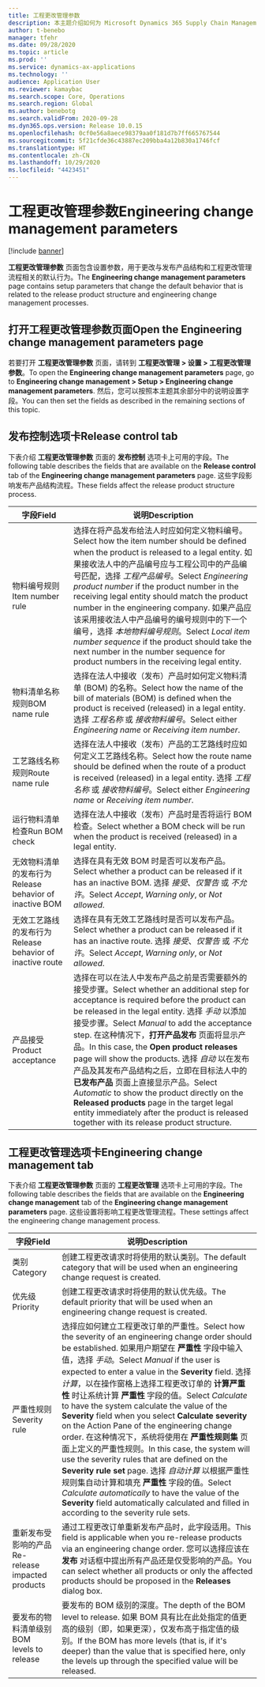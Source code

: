 ```yaml
---
title: 工程更改管理参数
description: 本主题介绍如何为 Microsoft Dynamics 365 Supply Chain Management 配置工程更改管理功能。
author: t-benebo
manager: tfehr
ms.date: 09/28/2020
ms.topic: article
ms.prod: ''
ms.service: dynamics-ax-applications
ms.technology: ''
audience: Application User
ms.reviewer: kamaybac
ms.search.scope: Core, Operations
ms.search.region: Global
ms.author: benebotg
ms.search.validFrom: 2020-09-28
ms.dyn365.ops.version: Release 10.0.15
ms.openlocfilehash: 0cf0e56a8aece98379aa0f181d7b7ff665767544
ms.sourcegitcommit: 5f21cfde36c43887ec209bba4a12b830a1746fcf
ms.translationtype: HT
ms.contentlocale: zh-CN
ms.lasthandoff: 10/29/2020
ms.locfileid: "4423451"
---
```

# <a name="engineering-change-management-parameters"></a><span data-ttu-id="5a688-103">工程更改管理参数</span><span class="sxs-lookup"><span data-stu-id="5a688-103">Engineering change management parameters</span></span>

[!include [banner](../includes/banner.md)]

<span data-ttu-id="5a688-104">**工程更改管理参数** 页面包含设置参数，用于更改与发布产品结构和工程更改管理流程相关的默认行为。</span><span class="sxs-lookup"><span data-stu-id="5a688-104">The **Engineering change management parameters** page contains setup parameters that change the default behavior that is related to the release product structure and engineering change management processes.</span></span>

## <a name="open-the-engineering-change-management-parameters-page"></a><span data-ttu-id="5a688-105">打开工程更改管理参数页面</span><span class="sxs-lookup"><span data-stu-id="5a688-105">Open the Engineering change management parameters page</span></span>

<span data-ttu-id="5a688-106">若要打开 **工程更改管理参数** 页面，请转到 **工程更改管理 \> 设置 \> 工程更改管理参数**。</span><span class="sxs-lookup"><span data-stu-id="5a688-106">To open the **Engineering change management parameters** page, go to **Engineering change management \> Setup \> Engineering change management parameters**.</span></span> <span data-ttu-id="5a688-107">然后，您可以按照本主题其余部分中的说明设置字段。</span><span class="sxs-lookup"><span data-stu-id="5a688-107">You can then set the fields as described in the remaining sections of this topic.</span></span>

## <a name="release-control-tab"></a><span data-ttu-id="5a688-108">发布控制选项卡</span><span class="sxs-lookup"><span data-stu-id="5a688-108">Release control tab</span></span>

<span data-ttu-id="5a688-109">下表介绍 **工程更改管理参数** 页面的 **发布控制** 选项卡上可用的字段。</span><span class="sxs-lookup"><span data-stu-id="5a688-109">The following table describes the fields that are available on the **Release control** tab of the **Engineering change management parameters** page.</span></span> <span data-ttu-id="5a688-110">这些字段影响发布产品结构流程。</span><span class="sxs-lookup"><span data-stu-id="5a688-110">These fields affect the release product structure process.</span></span>

| <span data-ttu-id="5a688-111">字段</span><span class="sxs-lookup"><span data-stu-id="5a688-111">Field</span></span> | <span data-ttu-id="5a688-112">说明</span><span class="sxs-lookup"><span data-stu-id="5a688-112">Description</span></span> |
|---|---|
| <span data-ttu-id="5a688-113">物料编号规则</span><span class="sxs-lookup"><span data-stu-id="5a688-113">Item number rule</span></span> | <span data-ttu-id="5a688-114">选择在将产品发布给法人时应如何定义物料编号。</span><span class="sxs-lookup"><span data-stu-id="5a688-114">Select how the item number should be defined when the product is released to a legal entity.</span></span> <span data-ttu-id="5a688-115">如果接收法人中的产品编号应与工程公司中的产品编号匹配，选择 *工程产品编号*。</span><span class="sxs-lookup"><span data-stu-id="5a688-115">Select *Engineering product number* if the product number in the receiving legal entity should match the product number in the engineering company.</span></span> <span data-ttu-id="5a688-116">如果产品应该采用接收法人中产品编号的编号规则中的下一个编号，选择 *本地物料编号规则*。</span><span class="sxs-lookup"><span data-stu-id="5a688-116">Select *Local item number sequence* if the product should take the next number in the number sequence for product numbers in the receiving legal entity.</span></span> |
| <span data-ttu-id="5a688-117">物料清单名称规则</span><span class="sxs-lookup"><span data-stu-id="5a688-117">BOM name rule</span></span> | <span data-ttu-id="5a688-118">选择在法人中接收（发布）产品时如何定义物料清单 (BOM) 的名称。</span><span class="sxs-lookup"><span data-stu-id="5a688-118">Select how the name of the bill of materials (BOM) is defined when the product is received (released) in a legal entity.</span></span> <span data-ttu-id="5a688-119">选择 *工程名称* 或 *接收物料编号*。</span><span class="sxs-lookup"><span data-stu-id="5a688-119">Select either *Engineering name* or *Receiving item number*.</span></span> |
| <span data-ttu-id="5a688-120">工艺路线名称规则</span><span class="sxs-lookup"><span data-stu-id="5a688-120">Route name rule</span></span> | <span data-ttu-id="5a688-121">选择在法人中接收（发布）产品的工艺路线时应如何定义工艺路线名称。</span><span class="sxs-lookup"><span data-stu-id="5a688-121">Select how the route name should be defined when the route of a product is received (released) in a legal entity.</span></span> <span data-ttu-id="5a688-122">选择 *工程名称* 或 *接收物料编号*。</span><span class="sxs-lookup"><span data-stu-id="5a688-122">Select either *Engineering name* or *Receiving item number*.</span></span> |
| <span data-ttu-id="5a688-123">运行物料清单检查</span><span class="sxs-lookup"><span data-stu-id="5a688-123">Run BOM check</span></span> | <span data-ttu-id="5a688-124">选择在法人中接收（发布）产品时是否将运行 BOM 检查。</span><span class="sxs-lookup"><span data-stu-id="5a688-124">Select whether a BOM check will be run when the product is received (released) in a legal entity.</span></span> |
| <span data-ttu-id="5a688-125">无效物料清单的发布行为</span><span class="sxs-lookup"><span data-stu-id="5a688-125">Release behavior of inactive BOM</span></span> | <span data-ttu-id="5a688-126">选择在具有无效 BOM 时是否可以发布产品。</span><span class="sxs-lookup"><span data-stu-id="5a688-126">Select whether a product can be released if it has an inactive BOM.</span></span> <span data-ttu-id="5a688-127">选择 *接受*、*仅警告* 或 *不允许*。</span><span class="sxs-lookup"><span data-stu-id="5a688-127">Select *Accept*, *Warning only*, or *Not allowed*.</span></span> |
| <span data-ttu-id="5a688-128">无效工艺路线的发布行为</span><span class="sxs-lookup"><span data-stu-id="5a688-128">Release behavior of inactive route</span></span> | <span data-ttu-id="5a688-129">选择在具有无效工艺路线时是否可以发布产品。</span><span class="sxs-lookup"><span data-stu-id="5a688-129">Select whether a product can be released if it has an inactive route.</span></span> <span data-ttu-id="5a688-130">选择 *接受*、*仅警告* 或 *不允许*。</span><span class="sxs-lookup"><span data-stu-id="5a688-130">Select *Accept*, *Warning only*, or *Not allowed*.</span></span>|
| <span data-ttu-id="5a688-131">产品接受</span><span class="sxs-lookup"><span data-stu-id="5a688-131">Product acceptance</span></span> | <span data-ttu-id="5a688-132">选择在可以在法人中发布产品之前是否需要额外的接受步骤。</span><span class="sxs-lookup"><span data-stu-id="5a688-132">Select whether an additional step for acceptance is required before the product can be released in the legal entity.</span></span> <span data-ttu-id="5a688-133">选择 *手动* 以添加接受步骤。</span><span class="sxs-lookup"><span data-stu-id="5a688-133">Select *Manual* to add the acceptance step.</span></span> <span data-ttu-id="5a688-134">在这种情况下，**打开产品发布** 页面将显示产品。</span><span class="sxs-lookup"><span data-stu-id="5a688-134">In this case, the **Open product releases** page will show the products.</span></span> <span data-ttu-id="5a688-135">选择 *自动* 以在发布产品及其发布产品结构之后，立即在目标法人中的 **已发布产品** 页面上直接显示产品。</span><span class="sxs-lookup"><span data-stu-id="5a688-135">Select *Automatic* to show the product directly on the **Released products** page in the target legal entity immediately after the product is released together with its release product structure.</span></span> |

## <a name="engineering-change-management-tab"></a><span data-ttu-id="5a688-136">工程更改管理选项卡</span><span class="sxs-lookup"><span data-stu-id="5a688-136">Engineering change management tab</span></span>

<span data-ttu-id="5a688-137">下表介绍 **工程更改管理参数** 页面的 **工程更改管理** 选项卡上可用的字段。</span><span class="sxs-lookup"><span data-stu-id="5a688-137">The following table describes the fields that are available on the **Engineering change management** tab of the **Engineering change management parameters** page.</span></span> <span data-ttu-id="5a688-138">这些设置将影响工程更改管理流程。</span><span class="sxs-lookup"><span data-stu-id="5a688-138">These settings affect the engineering change management process.</span></span>

| <span data-ttu-id="5a688-139">字段</span><span class="sxs-lookup"><span data-stu-id="5a688-139">Field</span></span> | <span data-ttu-id="5a688-140">说明</span><span class="sxs-lookup"><span data-stu-id="5a688-140">Description</span></span> |
|---|---|
| <span data-ttu-id="5a688-141">类别</span><span class="sxs-lookup"><span data-stu-id="5a688-141">Category</span></span> | <span data-ttu-id="5a688-142">创建工程更改请求时将使用的默认类别。</span><span class="sxs-lookup"><span data-stu-id="5a688-142">The default category that will be used when an engineering change request is created.</span></span> |
| <span data-ttu-id="5a688-143">优先级</span><span class="sxs-lookup"><span data-stu-id="5a688-143">Priority</span></span> | <span data-ttu-id="5a688-144">创建工程更改请求时将使用的默认优先级。</span><span class="sxs-lookup"><span data-stu-id="5a688-144">The default priority that will be used when an engineering change request is created.</span></span> |
| <span data-ttu-id="5a688-145">严重性规则</span><span class="sxs-lookup"><span data-stu-id="5a688-145">Severity rule</span></span> | <span data-ttu-id="5a688-146">选择应如何建立工程更改订单的严重性。</span><span class="sxs-lookup"><span data-stu-id="5a688-146">Select how the severity of an engineering change order should be established.</span></span> <span data-ttu-id="5a688-147">如果用户期望在 **严重性** 字段中输入值，选择 *手动*。</span><span class="sxs-lookup"><span data-stu-id="5a688-147">Select *Manual* if the user is expected to enter a value in the **Severity** field.</span></span> <span data-ttu-id="5a688-148">选择 *计算*，以在操作窗格上选择工程更改订单的 **计算严重性** 时让系统计算 **严重性** 字段的值。</span><span class="sxs-lookup"><span data-stu-id="5a688-148">Select *Calculate* to have the system calculate the value of the **Severity** field when you select **Calculate severity** on the Action Pane of the engineering change order.</span></span> <span data-ttu-id="5a688-149">在这种情况下，系统将使用在 **严重性规则集** 页面上定义的严重性规则。</span><span class="sxs-lookup"><span data-stu-id="5a688-149">In this case, the system will use the severity rules that are defined on the **Severity rule set** page.</span></span> <span data-ttu-id="5a688-150">选择 *自动计算* 以根据严重性规则集自动计算和填充 **严重性** 字段的值。</span><span class="sxs-lookup"><span data-stu-id="5a688-150">Select *Calculate automatically* to have the value of the **Severity** field automatically calculated and filled in according to the severity rule sets.</span></span> |
| <span data-ttu-id="5a688-151">重新发布受影响的产品</span><span class="sxs-lookup"><span data-stu-id="5a688-151">Re-release impacted products</span></span> | <span data-ttu-id="5a688-152">通过工程更改订单重新发布产品时，此字段适用。</span><span class="sxs-lookup"><span data-stu-id="5a688-152">This field is applicable when you re-release products via an engineering change order.</span></span> <span data-ttu-id="5a688-153">您可以选择应该在 **发布** 对话框中提出所有产品还是仅受影响的产品。</span><span class="sxs-lookup"><span data-stu-id="5a688-153">You can select whether all products or only the affected products should be proposed in the **Releases** dialog box.</span></span> |
| <span data-ttu-id="5a688-154">要发布的物料清单级别</span><span class="sxs-lookup"><span data-stu-id="5a688-154">BOM levels to release</span></span> | <span data-ttu-id="5a688-155">要发布的 BOM 级别的深度。</span><span class="sxs-lookup"><span data-stu-id="5a688-155">The depth of the BOM level to release.</span></span> <span data-ttu-id="5a688-156">如果 BOM 具有比在此处指定的值更高的级别（即，如果更深），仅发布高于指定值的级别。</span><span class="sxs-lookup"><span data-stu-id="5a688-156">If the BOM has more levels (that is, if it's deeper) than the value that is specified here, only the levels up through the specified value will be released.</span></span> |

